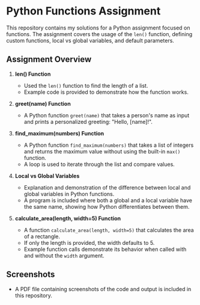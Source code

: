 
# Python Functions Assignment

This repository contains my solutions for a Python assignment focused on functions. The assignment covers the usage of the `len()` function, defining custom functions, local vs global variables, and default parameters.

## Assignment Overview

1. **len() Function**
    - Used the `len()` function to find the length of a list.
    - Example code is provided to demonstrate how the function works.

2. **greet(name) Function**
    - A Python function `greet(name)` that takes a person's name as input and prints a personalized greeting: "Hello, [name]!".

3. **find_maximum(numbers) Function**
    - A Python function `find_maximum(numbers)` that takes a list of integers and returns the maximum value without using the built-in `max()` function.
    - A loop is used to iterate through the list and compare values.

4. **Local vs Global Variables**
    - Explanation and demonstration of the difference between local and global variables in Python functions.
    - A program is included where both a global and a local variable have the same name, showing how Python differentiates between them.

5. **calculate_area(length, width=5) Function**
    - A function `calculate_area(length, width=5)` that calculates the area of a rectangle.
    - If only the length is provided, the width defaults to 5.
    - Example function calls demonstrate its behavior when called with and without the `width` argument.

## Screenshots

- A PDF file containing screenshots of the code and output is included in this repository.


